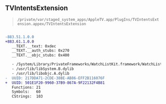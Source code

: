 ## TVIntentsExtension

> `/private/var/staged_system_apps/AppleTV.app/PlugIns/TVIntentsExtension.appex/TVIntentsExtension`

```diff

-883.51.1.0.0
+883.61.1.0.0
   __TEXT.__text: 0xdec
   __TEXT.__auth_stubs: 0x270
   __TEXT.__objc_stubs: 0x400

   - /System/Library/PrivateFrameworks/WatchListKit.framework/WatchListKit
   - /usr/lib/libSystem.B.dylib
   - /usr/lib/libobjc.A.dylib
-  UUID: 217DDA71-2CDE-38BE-AB86-EFF2B116076F
+  UUID: 501E1F20-9960-37B9-867A-9F22132F4B81
   Functions: 21
   Symbols:   60
   CStrings:  103

```
